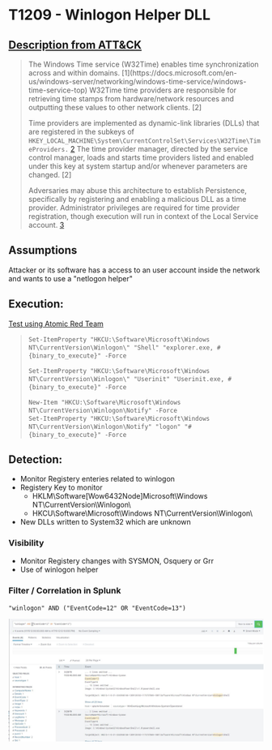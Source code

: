 # T1209 - Winlogon Helper DLL
## [Description from ATT&CK](https://attack.mitre.org/wiki/Technique/T1004)
<blockquote>
The Windows Time service (W32Time) enables time synchronization across and within domains. [1](https://docs.microsoft.com/en-us/windows-server/networking/windows-time-service/windows-time-service-top) W32Time time providers are responsible for retrieving time stamps from hardware/network resources and outputting these values to other network clients. [2]

Time providers are implemented as dynamic-link libraries (DLLs) that are registered in the subkeys of <code>HKEY_LOCAL_MACHINE\System\CurrentControlSet\Services\W32Time\TimeProviders\.</code> [2](https://docs.microsoft.com/en-us/windows/desktop/SysInfo/time-provider) The time provider manager, directed by the service control manager, loads and starts time providers listed and enabled under this key at system startup and/or whenever parameters are changed. [2]

Adversaries may abuse this architecture to establish Persistence, specifically by registering and enabling a malicious DLL as a time provider. Administrator privileges are required for time provider registration, though execution will run in context of the Local Service account. [3](https://github.com/scottlundgren/w32time)
</blockquote>
  
## Assumptions
Attacker or its software has a access to an user account inside the network and wants to use a "netlogon helper"

## Execution:
[Test using Atomic Red Team](https://github.com/redcanaryco/atomic-red-team/blob/master/atomics/T1004/T1004.md)

<blockquote>
  
```
Set-ItemProperty "HKCU:\Software\Microsoft\Windows NT\CurrentVersion\Winlogon\" "Shell" "explorer.exe, #{binary_to_execute}" -Force
```

```
Set-ItemProperty "HKCU:\Software\Microsoft\Windows NT\CurrentVersion\Winlogon\" "Userinit" "Userinit.exe, #{binary_to_execute}" -Force
```

```
New-Item "HKCU:\Software\Microsoft\Windows NT\CurrentVersion\Winlogon\Notify" -Force
Set-ItemProperty "HKCU:\Software\Microsoft\Windows NT\CurrentVersion\Winlogon\Notify" "logon" "#{binary_to_execute}" -Force
```
</blockquote>

## Detection:
* Monitor Registery enteries related to winlogon
* Registery Key to monitor
  * HKLM\Software\[Wow6432Node\]Microsoft\Windows NT\CurrentVersion\Winlogon\
  * HKCU\Software\Microsoft\Windows NT\CurrentVersion\Winlogon\
* New DLLs written to System32 which are unknown

### Visibility
* Monitor Registery changes with SYSMON, Osquery or Grr
* Use of winlogon helper

### Filter / Correlation in Splunk

```
"winlogon" AND ("EventCode=12" OR "EventCode=13")
```
![Splunk Detection](https://github.com/avaplex/dpi911/blob/master/images/T1004.JPG)
